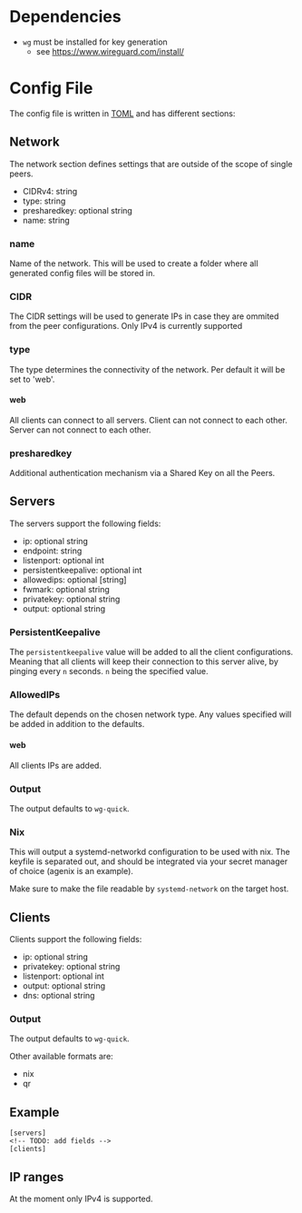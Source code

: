 # Dependencies

- `wg` must be installed for key generation
  - see https://www.wireguard.com/install/

# Config File

The config file is written in [TOML](https://toml.io/en/) and has different sections:

## Network

The network section defines settings that are outside of the scope of single
peers.

- CIDRv4: string
- type: string
- presharedkey: optional string
- name: string


### name
Name of the network. This will be used to create a folder where all generated config files will be stored in.

### CIDR

The CIDR settings will be used to generate IPs in case they are ommited from
the peer configurations.
Only IPv4 is currently supported

### type
The type determines the connectivity of the network.
Per default it will be set to 'web'.

#### web

All clients can connect to all servers.
Client can not connect to each other.
Server can not connect to each other.

### presharedkey

Additional authentication mechanism via a Shared Key on all the Peers.

## Servers

The servers support the following fields:
- ip: optional string
- endpoint: string
- listenport: optional int
- persistentkeepalive: optional int
- allowedips: optional [string]
- fwmark: optional  string
- privatekey: optional string
- output: optional string

### PersistentKeepalive
The `persistentkeepalive` value will be added to all the client configurations.
Meaning that all clients will keep their connection to this server alive, by
pinging every `n` seconds. `n` being the specified value.

### AllowedIPs

The default depends on the chosen network type.
Any values specified will be added in addition to the defaults.

#### web
All clients IPs are added.

### Output
The output defaults to `wg-quick`.

### Nix

This will output a systemd-networkd configuration to be used with nix.
The keyfile is separated out, and should be integrated via your secret manager
of choice (agenix is an example).

Make sure to make the file readable by `systemd-network` on the target host.

## Clients
Clients support the following fields:

- ip: optional string
- privatekey: optional string
- listenport: optional int
- output: optional string
- dns: optional string

### Output
The output defaults to `wg-quick`.

Other available formats are:
- nix
- qr

## Example
```
[servers]
<!-- TODO: add fields -->
[clients]
```

## IP ranges
At the moment only IPv4 is supported.
